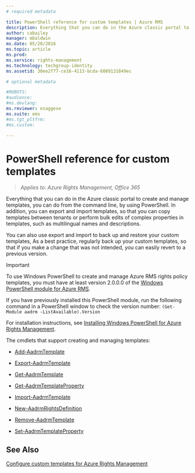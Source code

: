 ```yaml
---
# required metadata

title: PowerShell reference for custom templates | Azure RMS
description: Everything that you can do in the Azure classic portal to create and manage templates, you can do from the command line, by using PowerShell. In addition, you can export and import templates, so that you can copy templates between tenants or perform bulk edits of complex properties in templates, such as multilingual names and descriptions.
author: cabailey
manager: mbaldwin
ms.date: 05/20/2016
ms.topic: article
ms.prod:
ms.service: rights-management
ms.technology: techgroup-identity
ms.assetid: 30ee2f77-ce16-4113-bcda-6089131849ec

# optional metadata

#ROBOTS:
#audience:
#ms.devlang:
ms.reviewer: esaggese
ms.suite: ems
#ms.tgt_pltfrm:
#ms.custom:

---
```




# PowerShell reference for custom templates

>*Applies to: Azure Rights Management, Office 365*

Everything that you can do in the Azure classic portal to create and manage templates, you can do from the command line, by using PowerShell. In addition, you can export and import templates, so that you can copy templates between tenants or perform bulk edits of complex properties in templates, such as multilingual names and descriptions.

You can also use export and import to back up and restore your custom templates, As a best practice, regularly back up your custom templates, so that if you make a change that was not intended, you can easily revert to a previous version.

> [!IMPORTANT]
> To use Windows PowerShell to create and manage Azure RMS rights policy templates, you must have at least version 2.0.0.0 of the [Windows PowerShell module for Azure RMS](http://go.microsoft.com/fwlink/?LinkId=257721).
> 
> If you have previously installed this PowerShell module, run the following command in a PowerShell window to check the version number: `(Get-Module aadrm -ListAvailable).Version`

For installation instructions, see [Installing Windows PowerShell for Azure Rights Management](install-powershell.md).

The cmdlets that support creating and managing templates:

-   [Add-AadrmTemplate](https://msdn.microsoft.com/library/azure/dn727075.aspx)

-   [Export-AadrmTemplate](https://msdn.microsoft.com/library/azure/dn727078.aspx)

-   [Get-AadrmTemplate](https://msdn.microsoft.com/library/azure/dn727079.aspx)

-   [Get-AadrmTemplateProperty](https://msdn.microsoft.com/library/azure/dn727081.aspx)

-   [Import-AadrmTemplate](https://msdn.microsoft.com/library/azure/dn727077.aspx)

-   [New-AadrmRightsDefinition](https://msdn.microsoft.com/library/azure/dn727080.aspx)

-   [Remove-AadrmTemplate](https://msdn.microsoft.com/library/azure/dn727082.aspx)

-   [Set-AadrmTemplateProperty](https://msdn.microsoft.com/library/azure/dn727076.aspx)



## See Also
[Configure custom templates for Azure Rights Management](configure-custom-templates.md)